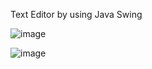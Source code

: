 Text Editor by using Java Swing

![image](https://user-images.githubusercontent.com/85390874/146565272-c8842b85-3bb3-4bfa-9413-3ebd2ed945a6.png)

![image](https://user-images.githubusercontent.com/85390874/146565641-4132f673-5816-4d98-8643-18e2e07bf2af.png)
